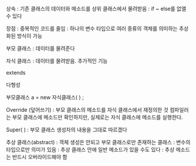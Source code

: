 상속 
: 기존 클래스의 데이터와 메소드를 상위 클래스에서 물려받음
: if ~ else를 없앨 수 있다

장점
: 중복적인 코드를 줄임
: 하나의 변수 타입으로 여러 종류의 객체를 의미하는 추상화된 방식이 가능

부모 클래스
: 데이터를 물려준다

자식 클래스
: 데이터를 물려받음. 추가적인 기능

extends

다형성

부모클래스 a = new 자식클래스( ) ;

Override (덮어쓰기) 
: 부모 클래스의 메소드를 자식 클래스에서 재정의한 것
컴파일러는 부모 클래스에 메소드만 확인하지만, 실제로는 자식 클래스에 메소드를 실행한다.

Super( )
: 부모 클래스 생성자의 내용을 그대로 따르겠다

추상 클래스(abstract)
: 객체 생성은 안되고 부모 클래스로만 존재하는 클래스
: 변수의 타입으로만 의미가 있음
: 추상 클래스 안에 일반 메소드가 있을 수도 있다
: 추상 메소드는 반드시 오버라이드해야 함
